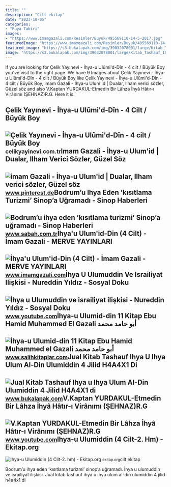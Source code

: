 ```yaml
---
title: ""
description: "Cilt ekitap"
date: "2023-10-05"
categories:
- "Ruya Tabiri"
images:
- "https://www.imamgazali.com/Resimler/Buyuk/495569110-14-5-2017.jpg"
featuredImage: "https://www.imamgazali.com/Resimler/Buyuk/495569110-14-5-2017.jpg"
featured_image: "https://s3.bukalapak.com/img/39032078001/large/Kitab_Tashauf_Ihya_u_Ihya_Ulum_Al_Din_Ulumiddin_4_Jilid_H4A4.jpg"
image: "https://s3.bukalapak.com/img/39032078001/large/Kitab_Tashauf_Ihya_u_Ihya_Ulum_Al_Din_Ulumiddin_4_Jilid_H4A4.jpg"
---
```


If you are looking for Çelik Yayınevi - İhya-u Ulûmi'd-Dîn - 4 cilt / Büyük Boy you've visit to the right page. We have 9 Images about Çelik Yayınevi - İhya-u Ulûmi'd-Dîn - 4 cilt / Büyük Boy like Çelik Yayınevi - İhya-u Ulûmi'd-Dîn - 4 cilt / Büyük Boy, imam Gazali - İhya-u Ulum'id | Dualar, Ilham verici sözler, Güzel söz and also V.Kaptan YURDAKUL-Etmedin Bir Lâhza İhyâ Hâtır-ı Virânımı (ŞEHNAZ)R.G. Here it is:

Çelik Yayınevi - İhya-u Ulûmi'd-Dîn - 4 Cilt / Büyük Boy
--------------------------------------------------------

 ![Çelik Yayınevi - İhya-u Ulûmi'd-Dîn - 4 cilt / Büyük Boy](http://celikyayinevi.com.tr/Content/images/books/big/Ihya-u-Ulumi-d-Din---4-cilt---Buyuk-Boy-Ihya-u-Ulumi-d-Din---4-cilt---Buyuk-Boy-2872017-143119-458.jpg) <small>celikyayinevi.com.tr</small>Imam Gazali - İhya-u Ulum'id | Dualar, Ilham Verici Sözler, Güzel Söz
---------------------------------------------------------------------

 ![imam Gazali - İhya-u Ulum'id | Dualar, Ilham verici sözler, Güzel söz](https://i.pinimg.com/originals/57/df/d3/57dfd35a62c6213750ed6451f087374e.jpg) <small>www.pinterest.de</small>Bodrum’u Ihya Eden ’kısıtlama Turizmi’ Sinop’a Uğramadı - Sinop Haberleri
-------------------------------------------------------------------------

 ![Bodrum’u ihya eden ’kısıtlama turizmi’ Sinop’a uğramadı - Sinop Haberleri](https://isbh.tmgrup.com.tr/sbh/2021/05/04/650x344/tam-kapanma-karariyla-birlikte-bodrumda-turizm-sez-1620108011611.jpg) <small>www.sabah.com.tr</small>İhya'u Ulum'id-Din (4 Cilt) - İmam Gazali - MERVE YAYINLARI
-----------------------------------------------------------

 ![İhya'u Ulum'id-Din (4 Cilt) - İmam Gazali - MERVE YAYINLARI](https://www.imamgazali.com/Resimler/Buyuk/495569110-14-5-2017.jpg) <small>www.imamgazali.com</small>İhya U Ulumuddin Ve Israiliyat Ilişkisi - Nureddin Yıldız - Sosyal Doku
-----------------------------------------------------------------------

 ![İhya u Ulumuddin ve israiliyat ilişkisi - Nureddin Yıldız - Sosyal Doku](https://i.ytimg.com/vi/ReTrSVFgw98/maxresdefault.jpg) <small>www.youtube.com</small>İhya-u Ulumid-din 11 Kitap Ebu Hamid Muhammed El Gazali أبو حامد محمد
---------------------------------------------------------------------

 ![İhya-u Ulumid-din 11 Kitap Ebu Hamid Muhammed el Gazali أبو حامد محمد](https://cdn2.dokuzsoft.com/u/salihkitaplar/img/c/i/h/ihya-semerkand-1560780256.jpg) <small>www.salihkitaplar.com</small>Jual Kitab Tashauf Ihya U Ihya Ulum Al-Din Ulumiddin 4 Jilid H4A4X1 Di
----------------------------------------------------------------------

 ![Jual Kitab Tashauf Ihya u Ihya Ulum Al-Din Ulumiddin 4 Jilid H4A4X1 di](https://s3.bukalapak.com/img/39032078001/large/Kitab_Tashauf_Ihya_u_Ihya_Ulum_Al_Din_Ulumiddin_4_Jilid_H4A4.jpg) <small>www.bukalapak.com</small>V.Kaptan YURDAKUL-Etmedin Bir Lâhza İhyâ Hâtır-ı Virânımı (ŞEHNAZ)R.G
---------------------------------------------------------------------

 ![V.Kaptan YURDAKUL-Etmedin Bir Lâhza İhyâ Hâtır-ı Virânımı (ŞEHNAZ)R.G](https://i.ytimg.com/vi/pVQyDfnyXms/maxresdefault.jpg) <small>www.youtube.com</small>Ihya-u Ulumiddin (4 Cilt-2. Hm) - Ekitap.org
--------------------------------------------

 ![Ihya-u Ulumiddin (4 Cilt-2. hm) - Ekitap.org](https://ekitap.org/wp-content/uploads/2020/11/ihya-u-ulumiddin-4-cilt-2-hm.jpg) <small>ekitap.org</small>cilt ekitap

Bodrum’u ihya eden ’kısıtlama turizmi’ sinop’a uğramadı. İhya u ulumuddin ve israiliyat ilişkisi. Jual kitab tashauf ihya u ihya ulum al-din ulumiddin 4 jilid h4a4x1 di
